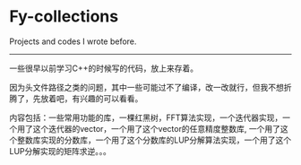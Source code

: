 # Fy-collections
Projects and codes I wrote before.

---

一些很早以前学习C++的时候写的代码，放上来存着。

因为头文件路径之类的问题，其中一些可能过不了编译，改一改就行，但我不想折腾了，先放着吧，有兴趣的可以看看。

内容包括：一些常用功能的库，一棵红黑树，FFT算法实现，一个迭代器实现，一个用了这个迭代器的vector，一个用了这个vector的任意精度整数库, 一个用了这个整数库实现的分数库，一个用了这个分数库的LUP分解算法实现，一个用了这个LUP分解实现的矩阵求逆。。。
